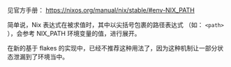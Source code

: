 见官方手册： https://nixos.org/manual/nix/stable/#env-NIX_PATH

简单说，Nix 表达式在被求值时，其中以尖括号包裹的路径表达式 （如： `<path>` ），会参考 NIX_PATH 环境变量的值，进行展开。

在新的基于 flakes 的实现中，已经不推荐这种用法了，因为这种机制让一部分状态泄漏到了环境当中。
